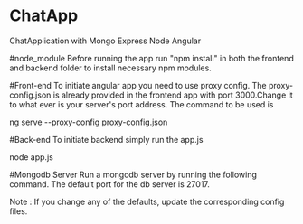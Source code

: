 # ChatApp
ChatApplication with Mongo Express Node Angular  

#node_module
Before running the app run "npm install" in both the frontend and backend folder to install necessary npm modules.

#Front-end
To initiate angular app you need to use proxy config. The proxy-config.json is already provided in the frontend app with port 3000.Change it to what ever is your server's port address.
The command to be used is 

ng serve --proxy-config proxy-config.json

#Back-end
To initiate backend simply run the app.js

node app.js

#Mongodb Server
Run a mongodb server by running the following command. The default port for the db server is 27017.


Note : If you change any of the defaults, update the corresponding config files.
